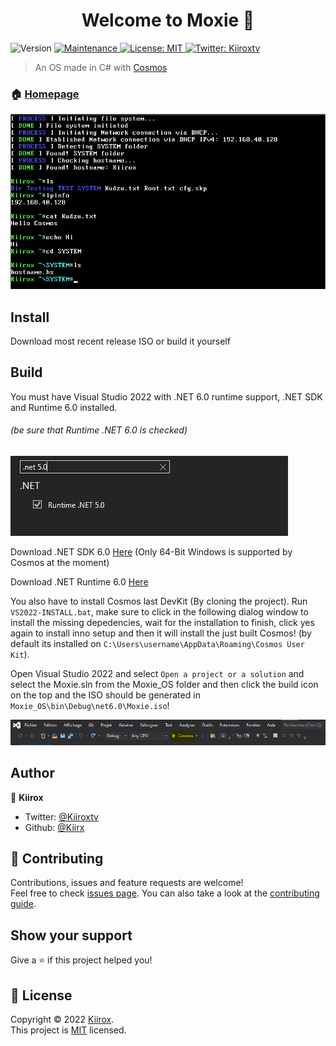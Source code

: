 <h1 align="center">Welcome to Moxie 👋</h1>
<p>
  <img alt="Version" src="https://img.shields.io/badge/version-1.0.1.1-blue.svg?cacheSeconds=2592000" />
  <a href="https://github.com/kefranabg/readme-md-generator/graphs/commit-activity" target="_blank">
    <img alt="Maintenance" src="https://img.shields.io/badge/Maintained%3F-yes-green.svg" />
  </a>
  <a href="https://github.com/Kiirx/Moxie/blob/main/LICENSE" target="_blank">
    <img alt="License: MIT" src="https://img.shields.io/github/license/Kiirx/Moxie" />
  </a>
  <a href="https://twitter.com/Kiiroxtv" target="_blank">
    <img alt="Twitter: Kiiroxtv" src="https://img.shields.io/twitter/follow/Kiiroxtv.svg?style=social" />
  </a>
</p>

> An OS made in C# with [Cosmos](https://github.com/CosmosOS/Cosmos)

### 🏠 [Homepage](https://github.com/Kiirx/Moxie#readme)

![](Images/IMG-03.png)

## Install

Download most recent release ISO or build it yourself

## Build

You must have Visual Studio 2022 with .NET 6.0 runtime support, .NET SDK and Runtime 6.0 installed.

###### (be sure that Runtime .NET 6.0 is checked)

![](Images/IMG-02.png)

Download .NET SDK 6.0 [Here](https://dotnet.microsoft.com/en-us/download/dotnet/) (Only 64-Bit Windows is supported by
Cosmos at the moment)

Download .NET Runtime 6.0 [Here](https://dotnet.microsoft.com/en-us/download/dotnet/)

You also have to install Cosmos last DevKit (By cloning the project).
Run `VS2022-INSTALL.bat`, make sure to click in the following dialog window to install the missing depedencies,
wait for the installation to finish, click yes again to install inno setup and then it will install the just built
Cosmos! (by default its installed on `C:\Users\username\AppData\Roaming\Cosmos User Kit`).

Open Visual Studio 2022 and select `Open a project or a solution` and select the Moxie.sln from the Moxie_OS folder and
then click the build icon on the top and the ISO should be generated in `Moxie_OS\bin\Debug\net6.0\Moxie.iso`!

![](Images/IMG-01.png)

## Author

👤 **Kiirox**

* Twitter: [@Kiiroxtv](https://twitter.com/Kiiroxtv)
* Github: [@Kiirx](https://github.com/Kiirx)

## 🤝 Contributing

Contributions, issues and feature requests are welcome!<br />Feel free to
check [issues page](https://github.com/Kiirx/Moxie/issues). You can also take a look at
the [contributing guide](https://github.com/Kiirx/Moxie/blob/main/CONTRIBUTING.md).

## Show your support

Give a ⭐️ if this project helped you!

## 📝 License

Copyright © 2022 [Kiirox](https://github.com/Kiirx).<br />
This project is [MIT](https://github.com/Kiirx/ProjectOrizonOS/blob/main/LICENSE) licensed.
